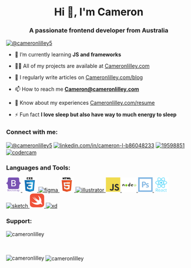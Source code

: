 <h1 align="center">Hi 👋, I'm Cameron</h1>
<h3 align="center">A passionate frontend developer from Australia</h3>

<p align="left"> <a href="https://twitter.com/@cameronlilley5" target="blank"><img src="https://img.shields.io/twitter/follow/@cameronlilley5?logo=twitter&style=for-the-badge" alt="@cameronlilley5" /></a> </p>

- 🌱 I’m currently learning **JS and frameworks**

- 👨‍💻 All of my projects are available at [Cameronlilley.com](Cameronlilley.com)

- 📝 I regularly write articles on [Cameronlilley.com/blog](Cameronlilley.com/blog)

- 📫 How to reach me **Cameron@cameronlilley.com**

- 📄 Know about my experiences [Cameronlilley.com/resume](Cameronlilley.com/resume)

- ⚡ Fun fact **I love sleep but also have way to much energy to sleep**

<h3 align="left">Connect with me:</h3>
<p align="left">
<a href="https://twitter.com/@cameronlilley5" target="blank"><img align="center" src="https://raw.githubusercontent.com/rahuldkjain/github-profile-readme-generator/master/src/images/icons/Social/twitter.svg" alt="@cameronlilley5" height="30" width="40" /></a>
<a href="https://linkedin.com/in/linkedin.com/in/cameron-l-b86048233" target="blank"><img align="center" src="https://raw.githubusercontent.com/rahuldkjain/github-profile-readme-generator/master/src/images/icons/Social/linked-in-alt.svg" alt="linkedin.com/in/cameron-l-b86048233" height="30" width="40" /></a>
<a href="https://stackoverflow.com/users/19598851" target="blank"><img align="center" src="https://raw.githubusercontent.com/rahuldkjain/github-profile-readme-generator/master/src/images/icons/Social/stack-overflow.svg" alt="19598851" height="30" width="40" /></a>
<a href="https://www.youtube.com/c/codercam" target="blank"><img align="center" src="https://raw.githubusercontent.com/rahuldkjain/github-profile-readme-generator/master/src/images/icons/Social/youtube.svg" alt="codercam" height="30" width="40" /></a>
</p>

<h3 align="left">Languages and Tools:</h3>
<p align="left"> <a href="https://getbootstrap.com" target="_blank" rel="noreferrer"> <img src="https://raw.githubusercontent.com/devicons/devicon/master/icons/bootstrap/bootstrap-plain-wordmark.svg" alt="bootstrap" width="40" height="40"/> </a> <a href="https://www.w3schools.com/css/" target="_blank" rel="noreferrer"> <img src="https://raw.githubusercontent.com/devicons/devicon/master/icons/css3/css3-original-wordmark.svg" alt="css3" width="40" height="40"/> </a> <a href="https://www.figma.com/" target="_blank" rel="noreferrer"> <img src="https://www.vectorlogo.zone/logos/figma/figma-icon.svg" alt="figma" width="40" height="40"/> </a> <a href="https://www.w3.org/html/" target="_blank" rel="noreferrer"> <img src="https://raw.githubusercontent.com/devicons/devicon/master/icons/html5/html5-original-wordmark.svg" alt="html5" width="40" height="40"/> </a> <a href="https://www.adobe.com/in/products/illustrator.html" target="_blank" rel="noreferrer"> <img src="https://www.vectorlogo.zone/logos/adobe_illustrator/adobe_illustrator-icon.svg" alt="illustrator" width="40" height="40"/> </a> <a href="https://developer.mozilla.org/en-US/docs/Web/JavaScript" target="_blank" rel="noreferrer"> <img src="https://raw.githubusercontent.com/devicons/devicon/master/icons/javascript/javascript-original.svg" alt="javascript" width="40" height="40"/> </a> <a href="https://nodejs.org" target="_blank" rel="noreferrer"> <img src="https://raw.githubusercontent.com/devicons/devicon/master/icons/nodejs/nodejs-original-wordmark.svg" alt="nodejs" width="40" height="40"/> </a> <a href="https://www.photoshop.com/en" target="_blank" rel="noreferrer"> <img src="https://raw.githubusercontent.com/devicons/devicon/master/icons/photoshop/photoshop-line.svg" alt="photoshop" width="40" height="40"/> </a> <a href="https://reactjs.org/" target="_blank" rel="noreferrer"> <img src="https://raw.githubusercontent.com/devicons/devicon/master/icons/react/react-original-wordmark.svg" alt="react" width="40" height="40"/> </a> <a href="https://www.sketch.com/" target="_blank" rel="noreferrer"> <img src="https://www.vectorlogo.zone/logos/sketchapp/sketchapp-icon.svg" alt="sketch" width="40" height="40"/> </a> <a href="https://developer.apple.com/swift/" target="_blank" rel="noreferrer"> <img src="https://raw.githubusercontent.com/devicons/devicon/master/icons/swift/swift-original.svg" alt="swift" width="40" height="40"/> </a> <a href="https://www.adobe.com/products/xd.html" target="_blank" rel="noreferrer"> <img src="https://cdn.worldvectorlogo.com/logos/adobe-xd.svg" alt="xd" width="40" height="40"/> </a> </p>

<h3 align="left">Support:</h3>
<p><a href="https://www.buymeacoffee.com/cameronlilley"> <img align="left" src="https://cdn.buymeacoffee.com/buttons/v2/default-yellow.png" height="50" width="210" alt="cameronlilley" /></a></p><br><br><br>

<p><img align="left" src="https://github-readme-stats.vercel.app/api/top-langs?username=cameronlilley&show_icons=true&locale=en&layout=compact" alt="cameronlilley" /></p>

<p>&nbsp;<img align="center" src="https://github-readme-stats.vercel.app/api?username=cameronlilley&show_icons=true&locale=en" alt="cameronlilley" /></p>
